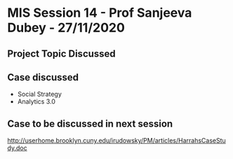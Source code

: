 # MIS Session 14 - Prof Sanjeeva Dubey - 27/11/2020

## Project Topic Discussed

## Case discussed
- Social Strategy
- Analytics 3.0

## Case to be discussed in next session
<a href="http://userhome.brooklyn.cuny.edu/irudowsky/PM/articles/HarrahsCaseStudy.doc">http://userhome.brooklyn.cuny.edu/irudowsky/PM/articles/HarrahsCaseStudy.doc</a>